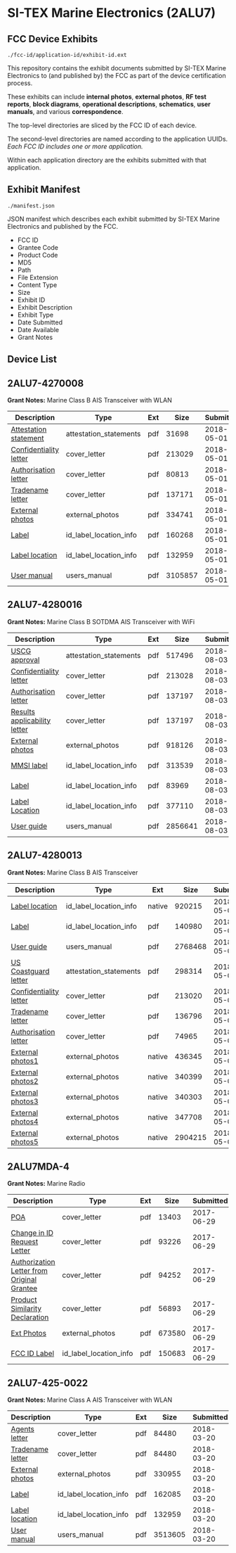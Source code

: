 # SI-TEX Marine Electronics (2ALU7)
## FCC Device Exhibits

```
./fcc-id/application-id/exhibit-id.ext
```

This repository contains the exhibit documents submitted by SI-TEX Marine Electronics to (and published by) the FCC as part of the device certification process.

These exhibits can include **internal photos**, **external photos**, **RF test reports**, **block diagrams**, **operational descriptions**, **schematics**, **user manuals**, and various **correspondence**.

The top-level directories are sliced by the FCC ID of each device.

The second-level directories are named according to the application UUIDs. *Each FCC ID includes one or more application.*

Within each application directory are the exhibits submitted with that application. 

## Exhibit Manifest

```
./manifest.json
```

JSON manifest which describes each exhibit submitted by SI-TEX Marine Electronics and published by the FCC.

- FCC ID
- Grantee Code
- Product Code
- MD5
- Path
- File Extension
- Content Type
- Size
- Exhibit ID
- Exhibit Description
- Exhibit Type
- Date Submitted
- Date Available
- Grant Notes

## Device List
## 2ALU7-4270008
**Grant Notes:** Marine Class B AIS Transceiver with WLAN

| Description | Type | Ext | Size | Submitted | Available |
| ----------- | ---- | --- | ---- | --------- | --------- |
| [Attestation statement](2ALU7-4270008/8c11690423df19b63fca9b8864aab292/3276676.pdf) | attestation_statements | pdf | 31698 | 2018-05-01 | 2018-05-01 |
| [Confidentiality letter](2ALU7-4270008/8c11690423df19b63fca9b8864aab292/3834701.pdf) | cover_letter | pdf | 213029 | 2018-05-01 | 2018-05-01 |
| [Authorisation letter](2ALU7-4270008/8c11690423df19b63fca9b8864aab292/3834702.pdf) | cover_letter | pdf | 80813 | 2018-05-01 | 2018-05-01 |
| [Tradename letter](2ALU7-4270008/8c11690423df19b63fca9b8864aab292/3834703.pdf) | cover_letter | pdf | 137171 | 2018-05-01 | 2018-05-01 |
| [External photos](2ALU7-4270008/8c11690423df19b63fca9b8864aab292/3834699.pdf) | external_photos | pdf | 334741 | 2018-05-01 | 2018-10-28 |
| [Label](2ALU7-4270008/8c11690423df19b63fca9b8864aab292/3834696.pdf) | id_label_location_info | pdf | 160268 | 2018-05-01 | 2018-05-01 |
| [Label location](2ALU7-4270008/8c11690423df19b63fca9b8864aab292/3151543.pdf) | id_label_location_info | pdf | 132959 | 2018-05-01 | 2018-05-01 |
| [User manual](2ALU7-4270008/8c11690423df19b63fca9b8864aab292/3834700.pdf) | users_manual | pdf | 3105857 | 2018-05-01 | 2018-10-28 |
## 2ALU7-4280016
**Grant Notes:** Marine Class B SOTDMA AIS Transceiver with WiFi

| Description | Type | Ext | Size | Submitted | Available |
| ----------- | ---- | --- | ---- | --------- | --------- |
| [USCG approval](2ALU7-4280016/575ac960b2b364b0db736519e6f8ca6f/3950234.pdf) | attestation_statements | pdf | 517496 | 2018-08-03 | 2018-08-05 |
| [Confidentiality letter](2ALU7-4280016/575ac960b2b364b0db736519e6f8ca6f/3950235.pdf) | cover_letter | pdf | 213028 | 2018-08-03 | 2018-08-05 |
| [Authorisation letter](2ALU7-4280016/575ac960b2b364b0db736519e6f8ca6f/3950237.pdf) | cover_letter | pdf | 137197 | 2018-08-03 | 2018-08-05 |
| [Results applicability letter](2ALU7-4280016/575ac960b2b364b0db736519e6f8ca6f/3950237.pdf) | cover_letter | pdf | 137197 | 2018-08-03 | 2018-08-05 |
| [External photos](2ALU7-4280016/575ac960b2b364b0db736519e6f8ca6f/3950238.pdf) | external_photos | pdf | 918126 | 2018-08-03 | 2019-01-30 |
| [MMSI label](2ALU7-4280016/575ac960b2b364b0db736519e6f8ca6f/3769150.pdf) | id_label_location_info | pdf | 313539 | 2018-08-03 | 2018-08-05 |
| [Label](2ALU7-4280016/575ac960b2b364b0db736519e6f8ca6f/3950232.pdf) | id_label_location_info | pdf | 83969 | 2018-08-03 | 2018-08-05 |
| [Label Location](2ALU7-4280016/575ac960b2b364b0db736519e6f8ca6f/3950233.pdf) | id_label_location_info | pdf | 377110 | 2018-08-03 | 2018-08-05 |
| [User guide](2ALU7-4280016/575ac960b2b364b0db736519e6f8ca6f/3950239.pdf) | users_manual | pdf | 2856641 | 2018-08-03 | 2019-01-30 |
## 2ALU7-4280013
**Grant Notes:** Marine Class B AIS Transceiver

| Description | Type | Ext | Size | Submitted | Available |
| ----------- | ---- | --- | ---- | --------- | --------- |
| [Label location](2ALU7-4280013/1df355e70620cc329fc232670635beca/3834977.native) | id_label_location_info | native | 920215 | 2018-05-01 | 2018-05-01 |
| [Label](2ALU7-4280013/1df355e70620cc329fc232670635beca/3834976.pdf) | id_label_location_info | pdf | 140980 | 2018-05-01 | 2018-05-01 |
| [User guide](2ALU7-4280013/1df355e70620cc329fc232670635beca/3834984.pdf) | users_manual | pdf | 2768468 | 2018-05-01 | 2018-10-28 |
| [US Coastguard letter](2ALU7-4280013/1df355e70620cc329fc232670635beca/3832026.pdf) | attestation_statements | pdf | 298314 | 2018-05-01 | 2018-05-01 |
| [Confidentiality letter](2ALU7-4280013/1df355e70620cc329fc232670635beca/3834985.pdf) | cover_letter | pdf | 213020 | 2018-05-01 | 2018-05-01 |
| [Tradename letter](2ALU7-4280013/1df355e70620cc329fc232670635beca/3834986.pdf) | cover_letter | pdf | 136796 | 2018-05-01 | 2018-05-01 |
| [Authorisation letter](2ALU7-4280013/1df355e70620cc329fc232670635beca/3834987.pdf) | cover_letter | pdf | 74965 | 2018-05-01 | 2018-05-01 |
| [External photos1](2ALU7-4280013/1df355e70620cc329fc232670635beca/3834979.native) | external_photos | native | 436345 | 2018-05-01 | 2018-10-28 |
| [External photos2](2ALU7-4280013/1df355e70620cc329fc232670635beca/3834980.native) | external_photos | native | 340399 | 2018-05-01 | 2018-10-28 |
| [External photos3](2ALU7-4280013/1df355e70620cc329fc232670635beca/3834981.native) | external_photos | native | 340303 | 2018-05-01 | 2018-10-28 |
| [External photos4](2ALU7-4280013/1df355e70620cc329fc232670635beca/3834982.native) | external_photos | native | 347708 | 2018-05-01 | 2018-10-28 |
| [External photos5](2ALU7-4280013/1df355e70620cc329fc232670635beca/3834983.native) | external_photos | native | 2904215 | 2018-05-01 | 2018-10-28 |
## 2ALU7MDA-4
**Grant Notes:** Marine Radio

| Description | Type | Ext | Size | Submitted | Available |
| ----------- | ---- | --- | ---- | --------- | --------- |
| [POA](2ALU7MDA-4/45eb37f4a910723f0f6e4f104ef92654/3445447.pdf) | cover_letter | pdf | 13403 | 2017-06-29 | 2017-06-29 |
| [Change in ID Request Letter](2ALU7MDA-4/45eb37f4a910723f0f6e4f104ef92654/3445448.pdf) | cover_letter | pdf | 93226 | 2017-06-29 | 2017-06-29 |
| [Authorization Letter from Original Grantee](2ALU7MDA-4/45eb37f4a910723f0f6e4f104ef92654/3445449.pdf) | cover_letter | pdf | 94252 | 2017-06-29 | 2017-06-29 |
| [Product Similarity Declaration](2ALU7MDA-4/45eb37f4a910723f0f6e4f104ef92654/3445450.pdf) | cover_letter | pdf | 56893 | 2017-06-29 | 2017-06-29 |
| [Ext Photos](2ALU7MDA-4/45eb37f4a910723f0f6e4f104ef92654/3445451.pdf) | external_photos | pdf | 673580 | 2017-06-29 | 2017-06-29 |
| [FCC ID Label](2ALU7MDA-4/45eb37f4a910723f0f6e4f104ef92654/3445452.pdf) | id_label_location_info | pdf | 150683 | 2017-06-29 | 2017-06-29 |
## 2ALU7-425-0022
**Grant Notes:** Marine Class A AIS Transceiver with WLAN

| Description | Type | Ext | Size | Submitted | Available |
| ----------- | ---- | --- | ---- | --------- | --------- |
| [Agents letter](2ALU7-425-0022/0f1a1510cde134410e23ea7eb2f73671/3788828.pdf) | cover_letter | pdf | 84480 | 2018-03-20 | 2018-03-20 |
| [Tradename letter](2ALU7-425-0022/0f1a1510cde134410e23ea7eb2f73671/3788828.pdf) | cover_letter | pdf | 84480 | 2018-03-20 | 2018-03-20 |
| [External photos](2ALU7-425-0022/0f1a1510cde134410e23ea7eb2f73671/3788826.pdf) | external_photos | pdf | 330955 | 2018-03-20 | 2018-03-20 |
| [Label](2ALU7-425-0022/0f1a1510cde134410e23ea7eb2f73671/3788824.pdf) | id_label_location_info | pdf | 162085 | 2018-03-20 | 2018-03-20 |
| [Label location](2ALU7-425-0022/0f1a1510cde134410e23ea7eb2f73671/3151543.pdf) | id_label_location_info | pdf | 132959 | 2018-03-20 | 2018-03-20 |
| [User manual](2ALU7-425-0022/0f1a1510cde134410e23ea7eb2f73671/3788827.pdf) | users_manual | pdf | 3513605 | 2018-03-20 | 2018-03-20 |
